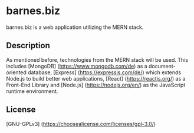 # barnes.biz

barnes.biz is a web application utilizing the MERN stack.

## Description

As mentioned before, technologies from the MERN stack will be used. This includes [MongoDB] (https://www.mongodb.com/de) as a document-oriented database, [Express] (https://expressjs.com/de/) which extends Node.js to build better web applications, [React] (https://reactjs.org/) as a Front-End Library and [Node.js] (https://nodejs.org/en/) as the JavaScript runtime environment.

## License

[GNU-GPLv3]
(https://choosealicense.com/licenses/gpl-3.0/)
